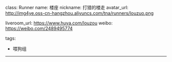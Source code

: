 class: Runner
name: 楼座
nickname: 打猎的楼走
avatar_url: http://img4ye.oss-cn-hangzhou.aliyuncs.com/tna/runners/louzuo.png

liveroom_url: https://www.huya.com/louzou
weibo: https://weibo.com/2489495774

tags:
  - 喂狗组
---